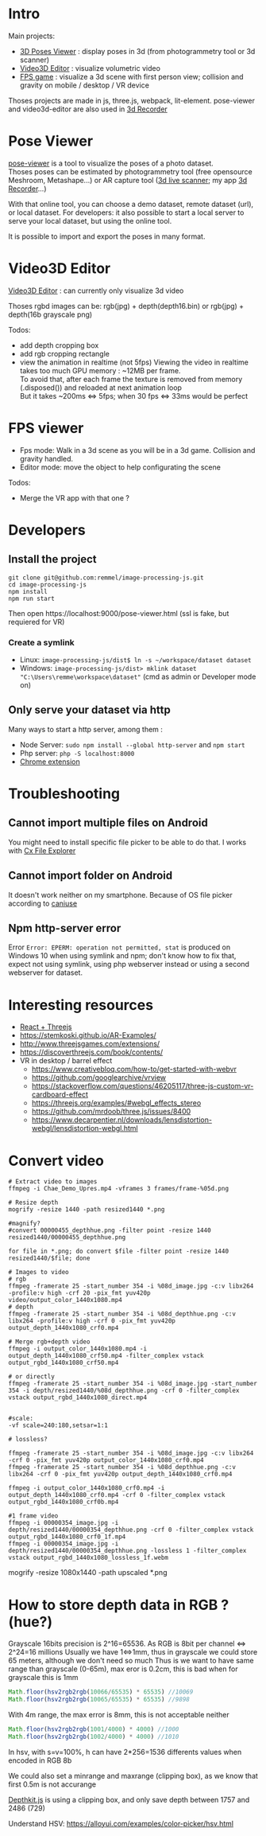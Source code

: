 # Intro

Main projects:

- [3D Poses Viewer][pose-viewer.html] : display poses in 3d (from photogrammetry tool or 3d scanner)
- [Video3D Editor][video3d-editor.html] : visualize volumetric video
- [FPS game][fps-viewer.html] : visualize a 3d scene with first person view; collision and gravity on mobile / desktop / VR device

Thoses projects are made in js, three.js, webpack, lit-element.
pose-viewer and video3d-editor are also used in [3d Recorder][recorder-3d]

# Pose Viewer
[pose-viewer][pose-viewer.html] is a tool to visualize the poses of a photo dataset.  
Thoses poses can be estimated by photogrammetry tool (free opensource Meshroom, Metashape...) or AR capture tool ([3d live scanner](https://play.google.com/store/apps/details?id=com.lvonasek.arcore3dscanner); my app [3d Recorder][recorder-3d]...)  

With that online tool, you can choose a demo dataset, remote dataset (url), or local dataset. 
For developers: it also possible to start a local server to serve your local dataset, but using the online tool.

It is possible to import and export the poses in many format.

# Video3D Editor

[Video3D Editor][video3d-editor.html] : can currently only visualize 3d video

Thoses rgbd images can be: rgb(jpg) + depth(depth16.bin) or rgb(jpg) + depth(16b grayscale png)

Todos:
- add depth cropping box
- add rgb cropping rectangle
- view the animation in realtime (not 5fps) 
  Viewing the video in realtime takes too much GPU memory : ~12MB per frame.  
  To avoid that, after each frame the texture is removed from memory (.disposed()) and reloaded at next animation loop  
  But it takes ~200ms <=> 5fps; when 30 fps <=> 33ms would be perfect

# FPS viewer
- Fps mode: Walk in a 3d scene as you will be in a 3d game. Collision and gravity handled.
- Editor mode: move the object to help configurating the scene

Todos:
- Merge the VR app with that one ?

# Developers

## Install the project
```shell
git clone git@github.com:remmel/image-processing-js.git
cd image-processing-js
npm install
npm run start
```
Then open https://localhost:9000/pose-viewer.html (ssl is fake, but requiered for VR)

### Create a symlink
- Linux: `image-processing-js/dist$ ln -s ~/workspace/dataset dataset`
- Windows: `image-processing-js/dist> mklink dataset "C:\Users\remme\workspace\dataset"` (cmd as admin or Developer mode on)

## Only serve your dataset via http

Many ways to start a http server, among them :
- Node Server: `sudo npm install --global http-server` and `npm start`
- Php server: `php -S localhost:8000`
- [Chrome extension](https://chrome.google.com/webstore/detail/web-server-for-chrome/ofhbbkphhbklhfoeikjpcbhemlocgigb)

# Troubleshooting
## Cannot import multiple files on Android
You might need to install specific file picker to be able to do that. I works with [Cx File Explorer](https://play.google.com/store/apps/details?id=com.cxinventor.file.explorer)

## Cannot import folder on Android
It doesn't work neither on my smartphone. Because of OS file picker according to [caniuse](https://caniuse.com/input-file-directory)

## Npm http-server error
Error `Error: EPERM: operation not permitted, stat` is produced on Windows 10 when using symlink and npm; don't know how to fix that, expect not using symlink, using php webserver instead or using a second webserver for dataset.

# Interesting resources
- [React + Threejs](https://blog.bitsrc.io/starting-with-react-16-and-three-js-in-5-minutes-3079b8829817)
- https://stemkoski.github.io/AR-Examples/
- http://www.threejsgames.com/extensions/
- https://discoverthreejs.com/book/contents/
- VR in desktop / barrel effect
  - https://www.creativebloq.com/how-to/get-started-with-webvr
  - https://github.com/googlearchive/vrview
  - https://stackoverflow.com/questions/46205117/three-js-custom-vr-cardboard-effect
  - https://threejs.org/examples/#webgl_effects_stereo
  - https://github.com/mrdoob/three.js/issues/8400
  - https://www.decarpentier.nl/downloads/lensdistortion-webgl/lensdistortion-webgl.html

# Convert video
```shell
# Extract video to images
ffmpeg -i Chae_Demo_Upres.mp4 -vframes 3 frames/frame-%05d.png

# Resize depth
mogrify -resize 1440 -path resized1440 *.png

#magnify?
#convert 00000455_depthhue.png -filter point -resize 1440  resized1440/00000455_depthhue.png

for file in *.png; do convert $file -filter point -resize 1440 resized1440/$file; done

# Images to video
# rgb
ffmpeg -framerate 25 -start_number 354 -i %08d_image.jpg -c:v libx264 -profile:v high -crf 20 -pix_fmt yuv420p video/output_color_1440x1080.mp4
# depth
ffmpeg -framerate 25 -start_number 354 -i %08d_depthhue.png -c:v libx264 -profile:v high -crf 0 -pix_fmt yuv420p output_depth_1440x1080_crf0.mp4

# Merge rgb+depth video
ffmpeg -i output_color_1440x1080.mp4 -i output_depth_1440x1080_crf50.mp4 -filter_complex vstack output_rgbd_1440x1080_crf50.mp4

# or directly
ffmpeg -framerate 25 -start_number 354 -i %08d_image.jpg -start_number 354 -i depth/resized1440/%08d_depthhue.png -crf 0 -filter_complex vstack output_rgbd_1440x1080_direct.mp4


#scale:
-vf scale=240:180,setsar=1:1
```

```shell
# lossless?

ffmpeg -framerate 25 -start_number 354 -i %08d_image.jpg -c:v libx264 -crf 0 -pix_fmt yuv420p output_color_1440x1080_crf0.mp4
ffmpeg -framerate 25 -start_number 354 -i %08d_depthhue.png -c:v libx264 -crf 0 -pix_fmt yuv420p output_depth_1440x1080_crf0.mp4

ffmpeg -i output_color_1440x1080_crf0.mp4 -i output_depth_1440x1080_crf0.mp4 -crf 0 -filter_complex vstack output_rgbd_1440x1080_crf0b.mp4

#1 frame video
ffmpeg -i 00000354_image.jpg -i depth/resized1440/00000354_depthhue.png -crf 0 -filter_complex vstack output_rgbd_1440x1080_crf0_1f.mp4
ffmpeg -i 00000354_image.jpg -i depth/resized1440/00000354_depthhue.png -lossless 1 -filter_complex vstack output_rgbd_1440x1080_lossless_1f.webm
```

mogrify -resize 1080x1440 -path upscaled *.png


# How to store depth data in RGB ? (hue?)
Grayscale 16bits precision is 2^16=65536. As RGB is 8bit per channel <=> 2^24=16 millions
Usually we have 1<=>1mm, thus in grayscale we could store 65 meters, although we don't need so much
Thus is we want to have same range than grayscale (0-65m), max eror is 0.2cm, this is bad when for grayscale this is 1mm
```javascript
Math.floor(hsv2rgb2rgb(10066/65535) * 65535) //10069
Math.floor(hsv2rgb2rgb(10065/65535) * 65535) //9898
```

With 4m range, the max error is 8mm, this is not acceptable neither
```javascript
Math.floor(hsv2rgb2rgb(1001/4000) * 4000) //1000
Math.floor(hsv2rgb2rgb(1002/4000) * 4000) //1010
```

In hsv, with s=v=100%, h can have 2*256=1536 differents values when encoded in RGB 8b

We could also set a minrange and maxrange (clipping box), as we know that first 0.5m is not accurange

[Depthkit.js](https://juniorxsound.github.io/Depthkit.js/examples/simple.html) is using a clipping box, and only save depth between 1757 and 2486 (729)

Understand HSV: https://alloyui.com/examples/color-picker/hsv.html

[recorder-3d]:(https://github.com/remmel/recorder-3d)
[pose-viewer.html]:(https://remmel.github.com/image-processing-js/pose-viewer.html)
[video3d-editor.html]:(https://remmel.github.com/image-processing-js/video3d-editor.html)
[fps-viewer.html]:(https://remmel.github.com/image-processing-js/fps-viewer.html)
